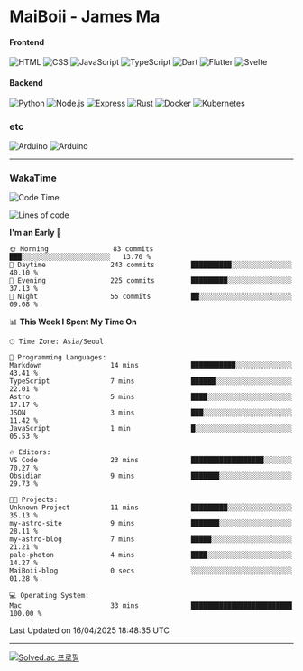# MaiBoii - James Ma

#### Frontend
![HTML](https://img.shields.io/badge/-HTML-E34F26?style=flat-square&logo=html5&logoColor=white)
![CSS](https://img.shields.io/badge/-CSS-1572B6?style=flat-square&logo=css3)
![JavaScript](https://img.shields.io/badge/-JavaScript-F7DF1E?style=flat-square&logo=javascript&logoColor=black)
![TypeScript](https://img.shields.io/badge/-TypeScript-02569B?style=flat-square&logo=typescript&logoColor=white)
![Dart](https://img.shields.io/badge/-Dart-0175C2?style=flat-square&logo=dart)
![Flutter](https://img.shields.io/badge/-Flutter-02569B?style=flat-square&logo=flutter)
![Svelte](https://img.shields.io/badge/-Svelte-E34F26?style=flat-square&logo=svelte&logoColor=white)


#### Backend
![Python](https://img.shields.io/badge/-Python-3776AB?style=flat-square&logo=python&logoColor=white)
![Node.js](https://img.shields.io/badge/-Node.js-339933?style=flat-square&logo=node.js&logoColor=white)
![Express](https://img.shields.io/badge/-Express-339933?style=flat-square&logo=express&logoColor=white)
![Rust](https://img.shields.io/badge/-Rust-000000?style=flat-square&logo=rust&logoColor=white)
![Docker](https://img.shields.io/badge/-Docker-2496ED?style=flat-square&logo=docker&logoColor=white)
![Kubernetes](https://img.shields.io/badge/-Kubernetes-326CE5?style=flat-square&logo=kubernetes&logoColor=white)


### etc
![Arduino](https://img.shields.io/badge/-Arduino-00878F?style=flat-square&logo=arduino&logoColor=white)
![Arduino](https://img.shields.io/badge/-Unity-232326?style=flat-square&logo=unity&logoColor=white)

---
### WakaTime
<!--START_SECTION:waka-->
![Code Time](http://img.shields.io/badge/Code%20Time-1%2C060%20hrs%2033%20mins-blue)

![Lines of code](https://img.shields.io/badge/From%20Hello%20World%20I%27ve%20Written-1.8%20million%20lines%20of%20code-blue)

**I'm an Early 🐤** 

```text
🌞 Morning                83 commits          ███░░░░░░░░░░░░░░░░░░░░░░   13.70 % 
🌆 Daytime                243 commits         ██████████░░░░░░░░░░░░░░░   40.10 % 
🌃 Evening                225 commits         █████████░░░░░░░░░░░░░░░░   37.13 % 
🌙 Night                  55 commits          ██░░░░░░░░░░░░░░░░░░░░░░░   09.08 % 
```


📊 **This Week I Spent My Time On** 

```text
🕑︎ Time Zone: Asia/Seoul

💬 Programming Languages: 
Markdown                 14 mins             ███████████░░░░░░░░░░░░░░   43.41 % 
TypeScript               7 mins              ██████░░░░░░░░░░░░░░░░░░░   22.01 % 
Astro                    5 mins              ████░░░░░░░░░░░░░░░░░░░░░   17.17 % 
JSON                     3 mins              ███░░░░░░░░░░░░░░░░░░░░░░   11.42 % 
JavaScript               1 min               █░░░░░░░░░░░░░░░░░░░░░░░░   05.53 % 

🔥 Editors: 
VS Code                  23 mins             ██████████████████░░░░░░░   70.27 % 
Obsidian                 9 mins              ███████░░░░░░░░░░░░░░░░░░   29.73 % 

🐱‍💻 Projects: 
Unknown Project          11 mins             █████████░░░░░░░░░░░░░░░░   35.13 % 
my-astro-site            9 mins              ███████░░░░░░░░░░░░░░░░░░   28.11 % 
my-astro-blog            7 mins              █████░░░░░░░░░░░░░░░░░░░░   21.21 % 
pale-photon              4 mins              ████░░░░░░░░░░░░░░░░░░░░░   14.27 % 
MaiBoii-blog             0 secs              ░░░░░░░░░░░░░░░░░░░░░░░░░   01.28 % 

💻 Operating System: 
Mac                      33 mins             █████████████████████████   100.00 % 
```


 Last Updated on 16/04/2025 18:48:35 UTC
<!--END_SECTION:waka-->
---
[![Solved.ac
프로필](http://mazassumnida.wtf/api/v2/generate_badge?boj=msu2020)](https://solved.ac/msu2020)

